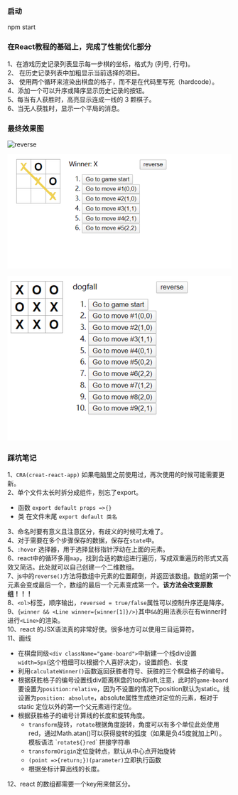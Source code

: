 ### 启动
npm start

### 在React教程的基础上，完成了性能优化部分

1、在游戏历史记录列表显示每一步棋的坐标，格式为 (列号, 行号)。  
2、 在历史记录列表中加粗显示当前选择的项目。  
3、 使用两个循环来渲染出棋盘的格子，而不是在代码里写死（hardcode）。  
4、添加一个可以升序或降序显示历史记录的按钮。  
5、每当有人获胜时，高亮显示连成一线的 3 颗棋子。  
6、当无人获胜时，显示一个平局的消息。  

### 最终效果图
![reverse](https://github.com/shengshengqi/Tic-tac-toe/master/assets/reverse.png)

![win](https://github.com/shengshengqi/Tic-tac-toe/blob/master/assets/win.png)

![dogfall](https://github.com/shengshengqi/Tic-tac-toe/blob/master/assets/dogfall.png)

### 踩坑笔记
1、`CRA(creat-react-app)` 如果电脑里之前使用过，再次使用的时候可能需要更新。  
2、单个文件太长时拆分成组件，别忘了export。  
  - 函数 `export default props =>{}`
  - 类 在文件末尾 `export default 类名`  

3、命名时要有意义且注意区分，有歧义的时候可太难了。  
4、对于需要在多个步骤保存的数据，保存在`state`中。  
5、`:hover` 选择器，用于选择鼠标指针浮动在上面的元素。  
6、react中的循环多用`map`，找到合适的数组进行遍历，写成双重遍历的形式又高效又简洁。此处就可以自己创建一个二维数组。  
7、js中的`reverse()`方法将数组中元素的位置颠倒，并返回该数组。数组的第一个元素会变成最后一个，数组的最后一个元素变成第一个。<b>该方法会改变原数组！！！</b>  
8、`<ol>`标签，顺序输出，`reversed = true/false`属性可以控制升序还是降序。  
9、`{winner && <Line winner={winner[1]}/>}`其中`&&`的用法表示在有winner时进行`<Line>`的渲染。  
10、react 的JSX语法真的非常好使。很多地方可以使用三目运算符。  
11、画线
  - 在棋盘同级`<div className="game-board">`中新建一个线div设置`width=5px`(这个粗细可以根据个人喜好决定)，设置颜色、长度
  - 利用`calculateWinner()`函数返回获胜者符号、获胜的三个棋盘格子的编号。
  - 根据获胜格子的编号设置线div距离棋盘的top和left,注意，此时的`game-board`要设置为`position:relative`，因为不设置的情况下position默认为static。线设置为`position: absolute`，absolute属性生成绝对定位的元素，相对于 static 定位以外的第一个父元素进行定位。  
  - 根据获胜格子的编号计算线的长度和旋转角度。
    - `transform`旋转，`rotate`根据角度旋转，角度可以有多个单位此处使用red，通过Math.atan()可以获得旋转的弧度（如果是负45度就加上PI）。模板语法 \``rotate${}red`\` 拼接字符串
    - `transformOrigin`定位旋转点，默认从中心点开始旋转
    - `(point =>{return;})(parameter)`立即执行函数
    - 根据坐标计算出线的长度。

12、react 的数组都需要一个key用来做区分。

